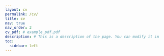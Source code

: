 ```yaml
---
layout: cv
permalink: /cv/
title: cv
nav: true
nav_order: 3
cv_pdf: # example_pdf.pdf
description: # This is a description of the page. You can modify it in 'pages/_cv.md'. You can also change or remove the top pdf download button.
toc:
  sidebar: left
---
```

